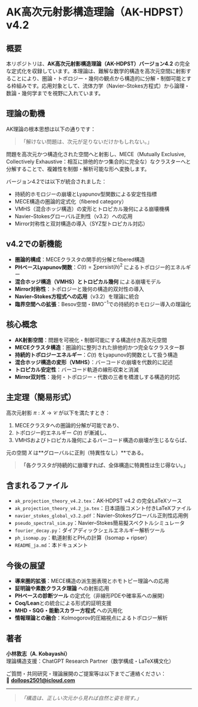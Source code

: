 # AK高次元射影構造理論（AK-HDPST）v4.2

## 概要
本リポジトリは、**AK高次元射影構造理論（AK-HDPST）バージョン4.2** の完全な定式化を収録しています。本理論は、難解な数学的構造を高次元空間に射影することにより、圏論・トポロジー・幾何の観点から構造的に分解・制御可能とする枠組みです。応用対象として、流体力学（Navier–Stokes方程式）から論理・数論・幾何学までを視野に入れています。

## 理論の動機
AK理論の根本思想は以下の通りです：

> 「解けない問題は、次元が足りないだけかもしれない。」

問題を高次元かつ構造化された空間へと射影し、MECE（Mutually Exclusive, Collectively Exhaustive：相互に排他的かつ集合的に完全な）なクラスターへと分解することで、複雑性を制御・解析可能な形へ変換します。

バージョン4.2では以下が統合されました：

- 持続的ホモロジーの崩壊とLyapunov型関数による安定性指標
- MECE構造の圏論的定式化（fibered category）
- VMHS（混合ホッジ構造）の変形とトロピカル幾何による崩壊機構
- Navier–Stokesグローバル正則性（v3.2）への応用
- Mirror対称性と双対構造の導入（SYZ型トロピカル対応）

## v4.2での新機能
- **圏論的構成**：MECEクラスタの関手的分解とfibered構造
- **PHベースLyapunov関数**：$C(t) = \sum \mathrm{persist}(h)^2$ によるトポロジー的エネルギー
- **混合ホッジ構造（VMHS）とトロピカル幾何** による崩壊モデル
- **Mirror対称性**：トポロジーと幾何の構造的双対性の導入
- **Navier–Stokes方程式への応用**（v3.2）を理論に統合
- **臨界空間への拡張**：Besov空間・BMO$^{-1}$での持続的ホモロジー導入の理論化

## 核心概念
- **AK射影空間**：問題を可視化・制御可能にする構造付き高次元空間
- **MECEクラスタ構造**：圏論的に整列された排他的かつ完全なクラスター群
- **持続的トポロジーエネルギー**：$C(t)$ をLyapunov的関数として扱う構造
- **混合ホッジ構造の変形（VMHS）**：バーコードの崩壊を代数的に記述
- **トロピカル安定性**：バーコード軌道の線形収束と消滅
- **Mirror双対性**：幾何・トポロジー・代数の三者を橋渡しする構造的対応

## 主定理（簡易形式）
高次元射影 $\pi: X \to \mathcal{C}$ が以下を満たすとき：

1. MECEクラスタへの圏論的分解が可能であり、  
2. トポロジー的エネルギー $C(t)$ が漸減し、  
3. VMHSおよびトロピカル幾何によるバーコード構造の崩壊が生じるならば、  

元の空間 $X$ は**グローバルに正則（特異性なし）**である。

> **「各クラスタが持続的に崩壊すれば、全体構造に特異性は生じ得ない。」**

## 含まれるファイル
- `ak_projection_theory_v4.2.tex`：AK-HDPST v4.2 の完全LaTeXソース
- `ak_projection_theory_v4.2_ja.tex`：日本語版コメント付きLaTeXファイル
- `navier_stokes_global_v3.2.pdf`：Navier–Stokesグローバル正則性応用例
- `pseudo_spectral_sim.py`：Navier–Stokes簡易擬スペクトルシミュレータ
- `fourier_decay.py`：ダイアディックシェルエネルギー解析ツール
- `ph_isomap.py`：軌道射影とPH₁の計算（Isomap + ripser）
- `README_ja.md`：本ドキュメント

## 今後の展望
- **導来圏的拡張**：MECE構造の派生圏表現とホモトピー理論への応用
- **証明論や素数クラスタ理論** への射影応用
- **PHベースの診断ツール** の定式化（非線形PDEや確率系への展開）
- **Coq/Lean**との統合による形式的証明支援
- **MHD・SQG・能動スカラー方程式** への汎用化
- **情報理論との融合**：Kolmogorov的圧縮視点によるトポロジー解析

## 著者
**小林敦志（A. Kobayashi）**  
理論構造支援：ChatGPT Research Partner（数学構成・LaTeX構文化）

ご質問・共同研究・理論展開のご提案等は以下までご連絡ください：  
📧 **dollops2501@icloud.com**

---
> *「構造は、正しい次元から見れば自然と姿を現す。」*
